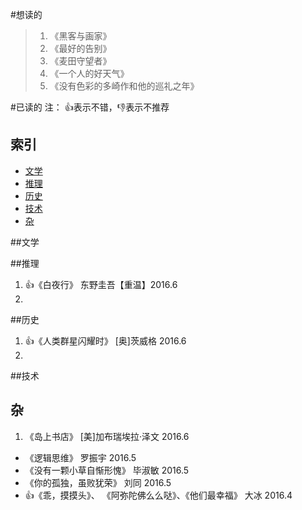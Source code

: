 #想读的
>1. 《黑客与画家》
>2. 《最好的告别》
>3. 《麦田守望者》
>4. 《一个人的好天气》
>5. 《没有色彩的多崎作和他的巡礼之年》




#已读的
注： :+1:表示不错，:-1:表示不推荐

## 索引

- [文学](#文学)
- [推理](#推理)
- [历史](#历史)
- [技术](#技术)
- [杂](#杂)

##文学



##推理
1. :+1:《白夜行》 东野圭吾【重温】2016.6 
2. 

##历史
1. :+1:《人类群星闪耀时》  [奥]茨威格 2016.6
2. 

##技术



## 杂

1. 《岛上书店》 [美]加布瑞埃拉·泽文 2016.6
- 《逻辑思维》 罗振宇 2016.5
- 《没有一颗小草自惭形愧》 毕淑敏 2016.5  
- 《你的孤独，虽败犹荣》  刘同 2016.5
- :+1:《乖，摸摸头》、 《阿弥陀佛么么哒》、《他们最幸福》  大冰  2016.4
